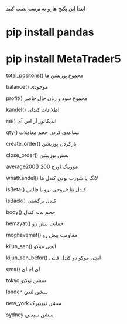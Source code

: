 
ابتدا این پکیج هارو به ترتیب نصب کنید

# pip install pandas
# pip install MetaTrader5



<!---------------- دیفاین های بخش مبتدی  ---------------->

total_positons() مجموع پوزیشن ها

balance() موجودی

profit() مجموع سود و زیان حال حاضر

kandel() اطلاعات کندلی

rsi()  انذیکاتور آر اس آی

qty()   تساعدی کردن حجم معاملات

create_order() بازکردن پوزیشن 

close_order() بستن پوزیشن

average200()    مووینگ اورج 200  

whatKandel() لانگ یا شورت بودن کندل ها

isBeta() کندل بتا خروجی ترو یا فالس

isBack()  کندل برگشتی 

body()  حجم بدنه کندل

hemayat() حمایت پیش رو

moghavemat()  مقاومت پیش رو

kijun_sen() ایچی موکو

kijun_sen_befor() ایچی موکو دو کندل قبلی

ema()     ای ام ای 

tokyo سشن توکیو 

londen سشن لندن

new_york سشن نیویورک

sydney  سشن سیدنی


